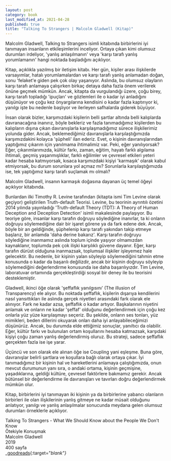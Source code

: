 ```yaml
---
layout: post
category: book
last_modified_at: 2021-04-28
published: true
title: "Talking To Strangers | Malcolm Gladwell (Kitap)"
---
```


Malcolm Gladwell, Talking to Strangers isimli kitabında birbirlerini iyi tanımayan insanların etkileşimlerini inceliyor. Ortaya çıkan kimi olumsuz durumları irdeliyor, 'yanlış anlaşılmanın' veya 'karşı tarafı yanlış yorumlamanın' hangi noktada başladığını açıklıyor.

Kitap, açıklıkla yazılmış bir iletişim kitabı. Her gün, kişiler arası ilişkilerde varsayımlar, hatalı yorumlamalardan ve karşı tarafı yanlış anlamadan doğan, sonu 'felaket'e giden pek çok olay yaşanıyor. Aslında, bu olumsuz olayların karşı tarafı anlamaya çalışırken birkaç detaya daha fazla önem verilerek önüne geçmek mümkün. Ancak, kitapta da vurgulandığı üzere, çoğu birey, karşı tarafı topladığı 'ipuçları' ve gözlemleri ile o kadar iyi anladığını düşünüyor ve çoğu kez önyargılarına kendisini o kadar fazla kaptırıyor ki, yanılgı işte bu nedenle başlıyor ve ilerleyen safhalarda giderek büyüyor.

İnsan olarak bizler, karşımızdaki kişilerin belli şartlar altında belli kalıplarda davranacağına inanırız, böyle bekleriz ve fazla tanımadığımız kişilerden bu kalıpların dışına çıkan davranışlarla karşılaşmadığımız sürece ilişkilerimiz yolunda gider. Ancak, beklemediğimiz davranışlarla karşılaştığımızda karşımızdakini kolayca 'şüpheli' ilan ederiz. Evet, o kişinin davranışlarından yaptığımız çıkarım için yanılmama ihtimalimiz var. Peki, eğer yanılıyorsak? Eğer, çıkarımlarımızda, kültür farkı, zaman, eğitim, hayatı farklı algılama ihtimali, geçmiş yaşanmışlıklar, farklı eğilimler ve çevresel etkileri yeteri kadar hesaba katmıyorsak, kısaca karşımızdaki kişiyi 'karmaşık' olarak kabul etmiyorsak, bu durum sorunlara yol açmaz mı? Sorunlarla karşılaştığımızda ise, tek yaptığımız karşı tarafı suçlamak mı olmalı?

Malcolm Gladwell, insanın karmaşık doğasına dayanan üç temel öğeyi açıklıyor kitabında.

Bunlardan ilki Timothy R. Levine tarafından (kitapta ismi Tim Levine olarak geçiyor) geliştirilen Truth-default Teorisi. Levine, bu teorinin ayrıntılı özetini 2014 yılında yayınladığı 'Truth-default Theory (TDT): A Theory of Human Deception and Deception Detection' isimli makalesinde paylaşıyor. Bu teoriye göre, insanlar karşı tarafın doğruyu söylediğine inanırlar, ta ki onların doğruyu söylemediğine dair bir işaret görene ya da fark edene dek. Ancak, böyle bir an geldiğinde, şüphelenip karşı tarafı yakından takip etmeye başlarız, bir anlamda 'daha derine bakarız'. Karşı tarafın doğruyu söylediğine inanmamız aslında toplum içinde yaşıyor olmamızdan kaynaklanır, toplumda pek çok ilişki karşılıklı güvene dayanır. Eğer, karşı tarafın dürüst olduğuna inanmazsak, toplumsal ilişkiler işleyemez hale gelecektir. Bu nedenle, bir kişinin yalan söyleyip söylemediğini tahmin etme konusunda o kadar da başarılı değilizdir, ancak bir kişinin doğruyu söyleyip söylemediğini değerlendirme konusunda ise daha başarılıyızdır. Tim Levine, laboratuvar ortamında gerçekleştirdiği sosyal bir deney ile bu teorisini desteklemiştir.

Gladwell, ikinci öğe olarak 'şeffaflık yanılgısını' (The illusion of Transparency) ele alıyor. Bu noktada şeffaflık, kişilerin dışarıya kendilerini nasıl yansıttıkları ile aslında gerçek niyetleri arasındaki fark olarak ele alınıyor. Fark ne kadar azsa, şeffaflık o kadar artıyor. Başkalarının niyetini anlamak ve onların ne kadar 'şeffaf' olduğunu değerlendirmek için çoğu kez onlarla yüz yüze karşılaşmayı seçeriz. Bu şekilde, onların ses tonları, yüz mimikleri, beden dillerini okuyarak onları daha iyi anlayabileceğimizi düşünürüz. Ancak, bu durumda elde ettiğimiz sonuçlar, yanıltıcı da olabilir. Eğer, kültür farkı ve bulunulan ortam koşullarını hesaba katmazsak, karşıdaki kişiyi çoğu zaman yanlış değerlendirmiş oluruz. Bu strateji, sadece şeffaflık gerçekten fazla ise işe yarar.

Üçüncü ve son olarak ele alınan öğe ise Coupling yani eşleşme. Buna göre, davranışlar belirli şartlara ve koşullara bağlı olarak ortaya çıkar. İyi tanımadığımız bir kişinin hal ve hareketlerini anlamaya çalıştığımızda, onun mevcut durumunun yanı sıra, o andaki ortama, kişinin geçmişine, yaşadıklarına, geldiği kültüre, çevresel faktörlere bakmamız gerekir. Ancak bütünsel bir değerlendirme ile davranışları ve tavırları doğru değerlendirmek mümkün olur.

Kitap, birbirlerini iyi tanımayan iki kişinin ya da birbirlerine yabancı olanların birbirleri ile olan ilişkilerinin yanlış gitmeye ne kadar müsait olduğunu anlatıyor, yanılgı ve yanlış anlaşılmalar sonucunda meydana gelen olumsuz durumları örneklerle açıklıyor.

Talking To Strangers - What We Should Know about the People We Don't Know <!-- kitabin adi -->\
Ötekiyle Konuşmak <!-- tr -->\
Malcolm Gladwell <!-- yazar -->\
2019 <!-- yıl -->\
400 sayfa <!-- sayfa sayısı -->\
<span class="link1">_[goodreads](https://www.goodreads.com/book/show/43848929-talking-to-strangers){:target="_blank"}_</span> <!-- goodreads -->
